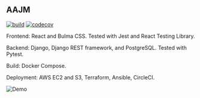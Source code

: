 ## AAJM

[![build](https://circleci.com/gh/ahmed1293/aajm_list.svg?style=shield)](https://circleci.com/gh/ahmed1293/aajm_list) 
[![codecov](https://codecov.io/gh/ahmed1293/aajm_list/branch/master/graph/badge.svg)](https://codecov.io/gh/ahmed1293/aajm_list)

Frontend: React and Bulma CSS. Tested with Jest and React Testing Library.

Backend: Django, Django REST framework, and PostgreSQL. Tested with Pytest.

Build: Docker Compose.

Deployment: AWS EC2 and S3, Terraform, Ansible, CircleCI.

![Demo](/preview/demo.gif)
